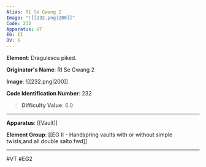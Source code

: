```yaml
---
Alias: RI Se Gwang 2
Image: "![[232.png|200]]"
Code: 232
Apparatus: VT
EG: II
DV: 6
---
```

**Element**: Dragulescu piked.

**Originator's Name**: RI Se Gwang 2

**Image**:
![[232.png|200]]

**Code Identification Number**: 232

>**Difficulty Value**: 6.0

___
**Apparatus**: [[Vault]]

**Element Group**: [[EG II -   Handspring vaults with or without simple twists,and all double salto fwd]]
___
#VT #EG2
